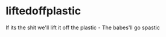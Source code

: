 liftedoffplastic
================

If its the shit we'll lift it off the plastic - The babes'll go spastic
